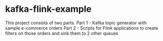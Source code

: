 # kafka-flink-example

This project consists of two parts. 
Part 1 - Kafka topic generator with sample e-commerce orders
Part 2 - Scripts for Flink applications to create filters on those orders and sink them to 2 other queues
